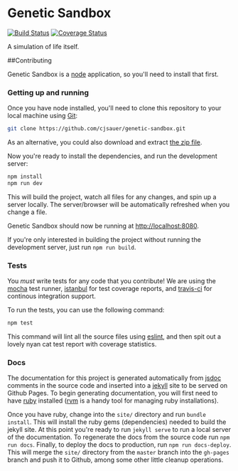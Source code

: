 # Genetic Sandbox

[![Build Status](https://travis-ci.org/cjsauer/genetic-sandbox.svg?branch=master)](https://travis-ci.org/cjsauer/genetic-sandbox) [![Coverage Status](https://coveralls.io/repos/github/cjsauer/genetic-sandbox/badge.svg?branch=master)](https://coveralls.io/github/cjsauer/genetic-sandbox?branch=master)

A simulation of life itself.

##Contributing

Genetic Sandbox is a [node](http://nodejs.org/) application, so you'll need
to install that first.

### Getting up and running

Once you have node installed, you'll need to clone this repository to
your local machine using [Git](https://git-scm.com/):

```bash
git clone https://github.com/cjsauer/genetic-sandbox.git
```

As an alternative, you could also download and extract
[the zip file](https://github.com/cjsauer/genetic-sandbox/archive/master.zip).

Now you're ready to install the dependencies, and run the development server:

```bash
npm install
npm run dev
```

This will build the project, watch all files for any changes, and spin up a
server locally. The server/browser will be automatically refreshed when you
change a file.

Genetic Sandbox should now be running at
[http://localhost:8080](http://localhost:8080).

If you're only interested in building the project without running the
development server, just run `npm run build`.

### Tests

You *must* write tests for any code that you contribute! We are using the
[mocha](http://mochajs.org/) test runner, [istanbul](https://github.com/gotwarlost/istanbul)
for test coverage reports, and [travis-ci](https://travis-ci.org/cjsauer/genetic-sandbox)
for continous integration support.

To run the tests, you can use the following command:

```bash
npm test
```

This command will lint all the source files using [eslint](http://eslint.org/),
and then spit out a lovely nyan cat test report with coverage statistics.

### Docs

The documentation for this project is generated automatically from
[jsdoc](http://usejsdoc.org/index.html) comments in the source code and inserted
into a [jekyll](https://jekyllrb.com/) site to be served on Github Pages. To begin
generating documentation, you will first need to have [ruby](https://www.ruby-lang.org/en/)
installed ([rvm](https://rvm.io/) is a handy tool for managing ruby installations).

Once you have ruby, change into the `site/` directory and run `bundle install`.
This will install the ruby gems (dependencies) needed to build the jekyll site.
At this point you're ready to run `jekyll serve` to run a local server of the
documentation. To regenerate the docs from the source code run `npm run docs`.
Finally, to deploy the docs to production, run `npm run docs-deploy`. This will
merge the `site/` directory from the `master` branch into the `gh-pages` branch
and push it to Github, among some other little cleanup operations. 
